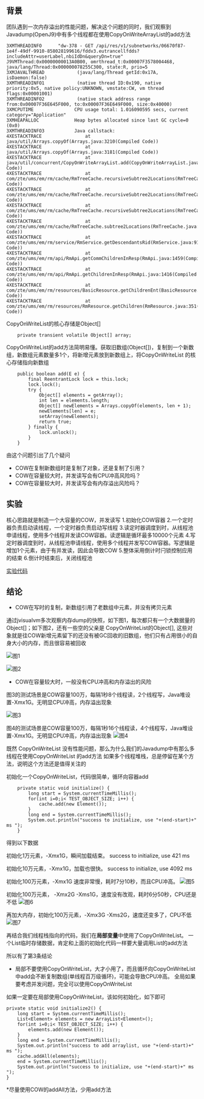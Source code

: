 
## 背景

团队遇到一次内存溢出的性能问题，解决这个问题的同时，我们观察到Javadump(OpenJ9)中有多个线程都在使用CopyOnWriteArrayList的add方法

    3XMTHREADINFO      "dw-378 - GET /api/res/v1/subnetworks/06670f87-1e4f-49df-9910-858028199616/fddv3.eutrancellfdds?includeAttr=userLabel,nbiIdDn&queryDn=true" J9VMThread:0x00000000013A0B00, omrthread_t:0x00007F3578004468, java/lang/Thread:0x000000078255C300, state:R, prio=5
    3XMJAVALTHREAD            (java/lang/Thread getId:0x17A, isDaemon:false)
    3XMTHREADINFO1            (native thread ID:0x190, native priority:0x5, native policy:UNKNOWN, vmstate:CW, vm thread flags:0x00001001)
    3XMTHREADINFO2            (native stack address range from:0x00007F36E645F000, to:0x00007F36E649F000, size:0x40000)
    3XMCPUTIME               CPU usage total: 1.016090595 secs, current category="Application"
    3XMHEAPALLOC             Heap bytes allocated since last GC cycle=0 (0x0)
    3XMTHREADINFO3           Java callstack:
    4XESTACKTRACE                at java/util/Arrays.copyOf(Arrays.java:3210(Compiled Code))
    4XESTACKTRACE                at java/util/Arrays.copyOf(Arrays.java:3181(Compiled Code))
    4XESTACKTRACE                at java/util/concurrent/CopyOnWriteArrayList.add(CopyOnWriteArrayList.java:440(Compiled Code))
    4XESTACKTRACE                at com/zte/ums/em/rm/cache/RmTreeCache.recursiveSubtree2Locations(RmTreeCache.java:453(Compiled Code))
    4XESTACKTRACE                at com/zte/ums/em/rm/cache/RmTreeCache.recursiveSubtree2Locations(RmTreeCache.java:454(Compiled Code))
    4XESTACKTRACE                at com/zte/ums/em/rm/cache/RmTreeCache.recursiveSubtree2Locations(RmTreeCache.java:454(Compiled Code))
    4XESTACKTRACE                at com/zte/ums/em/rm/cache/RmTreeCache.subtree2Locations(RmTreeCache.java:366(Compiled Code))
    4XESTACKTRACE                at com/zte/ums/em/rm/service/RmService.getDescendantsRid(RmService.java:914(Compiled Code))
    4XESTACKTRACE                at com/zte/ums/em/rm/api/RmApi.getCommChildrenInResp(RmApi.java:1459(Compiled Code))
    4XESTACKTRACE                at com/zte/ums/em/rm/api/RmApi.getChildrenInResp(RmApi.java:1416(Compiled Code))
    4XESTACKTRACE                at com/zte/ums/em/rm/resources/BasicResource.getChildrenEnt(BasicResource.java:298(Compiled Code))
    4XESTACKTRACE                at com/zte/ums/em/rm/resources/RmResource.getChildren(RmResource.java:351(Compiled Code))

CopyOnWriteList的核心存储是Object[]

        private transient volatile Object[] array;    

CopyOnWriteList的add方法简明易懂。获取旧数组(Object[])，复制到一个新数组，新数组元素数量多1个，将新增元素放到新数组上，将CopyOnWriteList
的核心存储指向新数组

        public boolean add(E e) {
            final ReentrantLock lock = this.lock;
            lock.lock();
            try {
                Object[] elements = getArray();
                int len = elements.length;
                Object[] newElements = Arrays.copyOf(elements, len + 1);
                newElements[len] = e;
                setArray(newElements);
                return true;
            } finally {
                lock.unlock();
            }
        }
        
由这个问题引出了几个疑问
* COW在复制新数组时是复制了对象，还是复制了引用？
* COW在容量较大时，并发读写会有CPU冲高风险吗？
* COW在容量较大时，并发读写会有内存溢出风险吗？

## 实验

核心思路就是制造一个大容量的COW，并发读写
 1.初始化COW容器
 2.一个定时器负责启动读线程，一个定时器负责启动写线程
 3.读定时器调度到时，从线程池申请线程，使用多个线程并发读COW容器。读逻辑是循环最多10000个元素
 4.写定时器调度到时，从线程池申请线程，使用多个线程并发写COW容器。写逻辑是增加1个元素，由于有并发读，因此会导致COW
 5.整体采用倒计时闩锁控制应用的结束
 6.倒计时结束后，关闭线程池
 
 [实验代码](https://github.com/wenger66/java-lab/tree/master/cow)
 
 ## 结论
 
 * COW在写时的复制，新数组引用了老数组中元素，并没有拷贝元素
 
 通过jvisualvm多次观察内存dump的快照，如下图1，每次都只有一个大数据量的Object[]；如下图2，还有一些空的父亲是
 CopyOnWriteList的Object[], 这些对象就是往COW新增元素留下的还没有被GC回收的旧数组，他们只有占用很小的自身大小的内存，而且很容易被回收

![图1](./1.png)


![图2](./2.png) 

* COW在容量较大时，一般没有CPU冲高和内存溢出的风险

图3的测试场景是COW容量100万，每隔1秒8个线程读，2个线程写，Java堆设置-Xmx1G。无明显CPU冲高，内存溢出现象

![图3](./3.png)

图4的测试场景是COW容量100万，每隔1秒16个线程读，4个线程写，Java堆设置-Xmx1G。无明显CPU冲高，内存溢出现象
![图4](./4.png)

既然 CopyOnWriteList 没有性能问题，那么为什么我们的Javadump中有那么多线程在使用CopyOnWriteList 的add方法
如果多个线程堆栈，总是停留在某个方法，说明这个方法还是值得关注的

初始化一个CopyOnWriteList，代码很简单，循环向容器add

        private static void initialize() {
            long start = System.currentTimeMillis();
            for(int i=0;i< TEST_OBJECT_SIZE; i++) {
                cache.add(new Element());
            }
            long end = System.currentTimeMillis();
            System.out.println("success to initialize, use "+(end-start)+" ms ");
        }
        
得到以下数据

初始化1万元素，-Xmx1G，瞬间加载结束。
success to initialize, use 421 ms

初始化10万元素，-Xmx1G，加载也很快。
success to initialize, use 4092 ms

初始化100万元素，-Xmx1G 速度非常慢，耗时7分10秒，而且CPU冲高。
![图5](./4.png)

初始化100万元素， -Xmx2G -Xms1G，速度没有改观，耗时6分50秒，CPU还是不低
![图6](./5.png)

再加大内存，初始化100万元素，-Xmx3G -Xms2G，速度还变多了，CPU不低
![图7](./6.png)

再结合我们线程栈指向的代码，我们在**局部变量**中使用了CopyOnWriteList。
一个List临时存储数据，肯定和上面的初始化代码一样要大量调用List的add方法

所以有了第3条结论
* 局部不要使用CopyOnWriteList，大才小用了，而且循环向CopyOnWriteList中add会不断复制数组(单线程百万级循环)，可能会导致CPU冲高。
全局如果要考虑并发问题，完全可以使用CopyOnWriteList

如果一定要在局部使用CopyOnWriteList，该如何初始化，如下即可
    
    private static void initialize2() {
        long start = System.currentTimeMillis();
        List<Element> elements = new ArrayList<Element>();
        for(int i=0;i< TEST_OBJECT_SIZE; i++) {
            elements.add(new Element());
        }
        long end = System.currentTimeMillis();
        System.out.println("success to add arraylist, use "+(end-start)+" ms ");
        cache.addAll(elements);
        end = System.currentTimeMillis();
        System.out.println("success to initialize, use "+(end-start)+" ms ");
    }
    
*尽量使用COW的addAll方法，少用add方法




